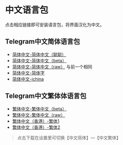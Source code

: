 # 中文语言包

点击相应链接即可安装语言包，将界面汉化为中文。

## Telegram中文简体语言包

- [简体中文-简体中文（聪聪）](https://t.me/setlanguage/zhcncc)
- [简体中文-简体中文（beta）](https://t.me/setlanguage/zh-hans-beta)
- [简体中文-简体中文（raw）](https://t.me/setlanguage/zh-hans-raw) 与前一个相同
- [简体中文-简体字](https://t.me/setlanguage/jiantizi)
- [简体中文-ichina](https://t.me/setlanguage/ichina)

## Telegram中文繁体体语言包

- [繁体中文-繁体中文（beta）](https://t.me/setlanguage/zh-hant-beta)
- [繁体中文-繁体中文（raw）](https://t.me/setlanguage/zh-hant-raw)
- [繁体中文（香港）-繁体1](https://t.me/setlanguage/hongkong)
- [繁体中文（香港）-繁体2](https://t.me/setlanguage/zhhant-hk)

> 点击下载在设置里可切换【中文简体】—【中文繁体】

